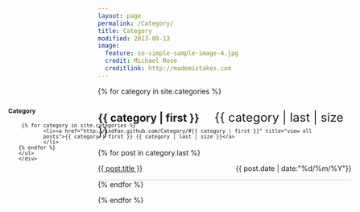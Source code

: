 ```yaml
---
layout: page
permalink: /Category/
title: Category
modified: 2013-09-13
image:
  feature: so-simple-sample-image-4.jpg
  credit: Michael Rose
  creditlink: http://mademistakes.com
---
```

{% for category in site.categories %}
<h2><a name="{{ category | first }}">{{ category | first }}</a><span style="margin-left:30px;font-weight:normal;font-size:24px;">{{ category | last | size }}</span></h2>

<ul class="arc-list" style="padding:0;">
    {% for post in category.last %}
        <li style="list-style-type:none;border-bottom:1px solid #ccc;line-height:45px"><a href="{{ post.url }}" style="border:none;">{{ post.title }}</a><span style="float:right">{{ post.date | date:"%d/%m/%Y"}}</span></li>
    {% endfor %}
</ul>
{% endfor %}
<div class="post-category" style="position:fixed;left:50px;top:250px;font-size:12px;">
  <h4>Category</h4>
  	<ul>
  		    
  	 {% for category in site.categories %}
      		<li><a href="http://ixdfan.github.com/Category/#{{ category | first }}" title="view all
  			posts">{{ category | first }} {{ category | last | size }}</a>
      		</li>
  	{% endfor %}
  	</ul>
	</div>
